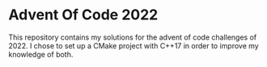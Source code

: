 # Advent Of Code 2022
This repository contains my solutions for the advent of code challenges of 2022. I chose to set up a CMake project with C++17 in order to improve my knowledge of both.